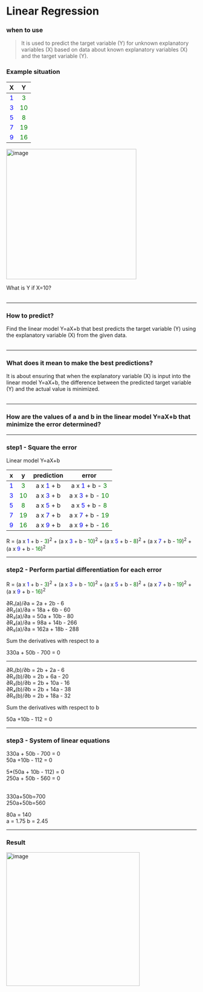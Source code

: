 # Linear Regression

### when to use
>It is used to predict the target variable (Y) for unknown explanatory variables (X) based on data about known explanatory variables (X) and the target variable (Y).
 
### Example situation
|  X  |  Y  |
|:---:|:---:|
|  <span style="color:blue">1</span>  |  <span style="color:green">3</span>  |
|  <span style="color:blue">3</span>  | <span style="color:green">10</span>  |
|  <span style="color:blue">5</span>  |  <span style="color:green">8</span>  |
|  <span style="color:blue">7</span>  | <span style="color:green">19</span>  |
|  <span style="color:blue">9</span>  | <span style="color:green">16</span>  | 

<img width="344" alt="image" src="https://github.com/user-attachments/assets/5eff651c-54fe-462f-b00a-99f824b3ca62">


What is Y if X=10? 
<br></br>
                    
****
### How to predict?
Find the linear model 
Y=aX+b that best predicts the target variable (Y) using the explanatory variable (X) from the given data.
<br></br>

---

### What does it mean to make the best predictions?

It is about ensuring that when the explanatory variable (X) is input into the linear model 
Y=aX+b, the difference between the predicted target variable (Y) and the actual value is minimized.
<br></br>

---
### How are the values of a and b in the linear model Y=aX+b that minimize the error determined?
---
### step1 - Square the error

Linear model Y=aX+b

|  x  |  y  | prediction | error |
|:---:|:---:|:----------------------:|:-------------------------:|
|  <span style="color:blue">1</span>  |  <span style="color:green">3</span>  |     a x <span style="color:blue">1</span> + b     |    a x <span style="color:blue">1</span> + b - <span style="color:green">3</span>    |
|  <span style="color:blue">3</span>  | <span style="color:green">10</span> |      a x <span style="color:blue">3</span> + b     |    a x <span style="color:blue">3</span> + b - <span style="color:green">10</span>    |
|  <span style="color:blue">5</span>  |  <span style="color:green">8</span>  |     a x <span style="color:blue">5</span> + b    |     a x <span style="color:blue">5</span> + b - <span style="color:green">8</span>    |
|  <span style="color:blue">7</span>  | <span style="color:green">19</span>  |      a x <span style="color:blue">7</span> + b     |    a x <span style="color:blue">7</span> + b - <span style="color:green">19</span>    |
|  <span style="color:blue">9</span>  | <span style="color:green">16</span>  |      a x <span style="color:blue">9</span> + b     |    a x <span style="color:blue">9</span> + b - <span style="color:green">16</span>    |


R =  (a x <span style="color:blue">1</span> + b - <span style="color:green">3</span>)<sup>2</sup> + (a x <span style="color:blue">3</span> + b - <span style="color:green">10</span>)<sup>2</sup> + (a x <span style="color:blue">5</span> + b - <span style="color:green">8</span>)<sup>2</sup> + (a x <span style="color:blue">7</span> + b - <span style="color:green">19</span>)<sup>2</sup> + (a x <span style="color:blue">9</span> + b - <span style="color:green">16</span>)<sup>2</sup> 

---
### step2 - Perform partial differentiation for each error

R =  (a x <span style="color:blue">1</span> + b - <span style="color:green">3</span>)<sup>2</sup> + (a x <span style="color:blue">3</span> + b - <span style="color:green">10</span>)<sup>2</sup> + (a x <span style="color:blue">5</span> + b - <span style="color:green">8</span>)<sup>2</sup> + (a x <span style="color:blue">7</span> + b - <span style="color:green">19</span>)<sup>2</sup> + (a x <span style="color:blue">9</span> + b - <span style="color:green">16</span>)<sup>2</sup> 

∂R₁(a)/∂a = 2a + 2b - 6  
∂R₂(a)/∂a = 18a + 6b - 60  
∂R₃(a)/∂a = 50a + 10b - 80  
∂R₄(a)/∂a = 98a + 14b - 266  
∂R₅(a)/∂a = 162a + 18b - 288  

Sum the derivatives with respect to a

330a + 50b - 700 = 0

---
∂R₁(b)/∂b = 2b + 2a - 6  
∂R₂(b)/∂b = 2b + 6a - 20  
∂R₃(b)/∂b = 2b + 10a - 16  
∂R₄(b)/∂b = 2b + 14a - 38  
∂R₅(b)/∂b = 2b + 18a - 32  

Sum the derivatives with respect to b

50a +10b - 112 = 0

---
### step3 - System of linear equations
 330a + 50b - 700 = 0  
 50a +10b - 112 = 0

5*(50a + 10b - 112) = 0  
250a + 50b - 560 = 0
<br></br>

   330a+50b=700  
250a+50b=560

80a = 140  
a = 1.75
b = 2.45

---
### Result
<img width="353" alt="image" src="https://github.com/user-attachments/assets/bede62fd-2d49-4ea7-bbf9-192c0f65b743">
